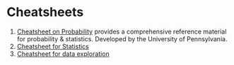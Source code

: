 # Cheatsheets
1. [Cheatsheet on Probability](https://www.sas.upenn.edu/~astocker/lab/teaching-files/PSYC739-2016/probability_cheatsheet.pdf) provides a comprehensive reference material for probability & statistics. Developed by the University of Pennsylvania.
2. [Cheatsheet for Statistics](http://web.mit.edu/~csvoss/Public/usabo/stats_handout.pdf)
3. [Cheatsheet for data exploration](https://www.analyticsvidhya.com/blog/2015/06/infographic-cheat-sheet-data-exploration-python/)